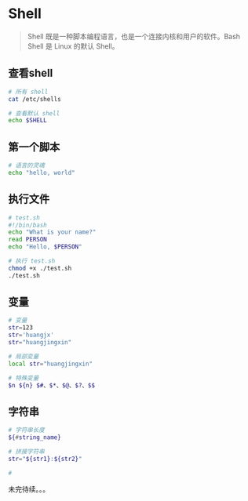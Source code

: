 # Shell

> Shell 既是一种脚本编程语言，也是一个连接内核和用户的软件。Bash Shell 是 Linux 的默认 Shell。

## 查看shell

```bash
# 所有 shell
cat /etc/shells

# 查看默认 shell
echo $SHELL
```

## 第一个脚本

```bash
# 语言的灵魂
echo "hello, world"
```

## 执行文件

```bash
# test.sh
#!/bin/bash
echo "What is your name?"
read PERSON
echo "Hello, $PERSON"

# 执行 test.sh
chmod +x ./test.sh
./test.sh
```

## 变量

```bash
# 变量
str=123
str='huangjx'
str="huangjingxin"

# 局部变量
local str="huangjingxin"

# 特殊变量
$n ${n} $#、$*、$@、$?、$$
```

## 字符串

```bash
# 字符串长度
${#string_name}

# 拼接字符串
str="${str1}:${str2}"

# 

```

未完待续。。。